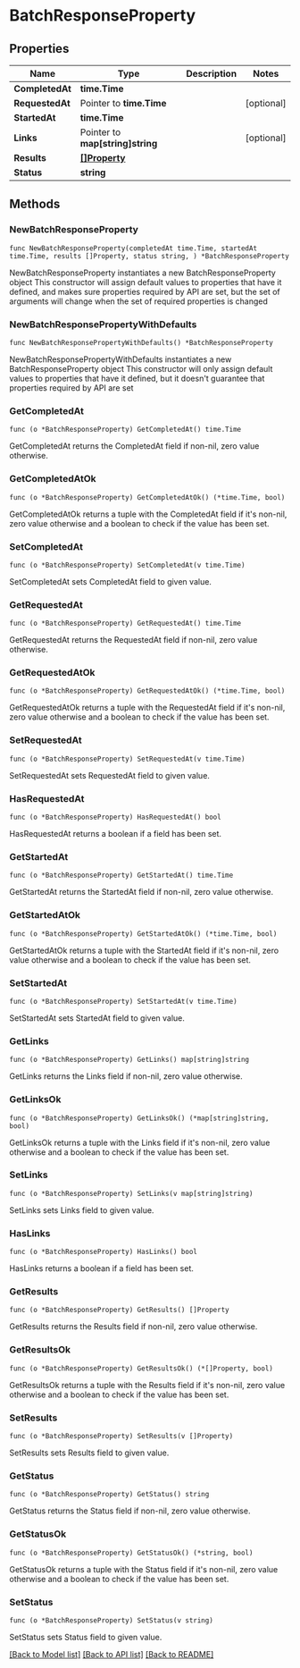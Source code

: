 # BatchResponseProperty

## Properties

Name | Type | Description | Notes
------------ | ------------- | ------------- | -------------
**CompletedAt** | **time.Time** |  | 
**RequestedAt** | Pointer to **time.Time** |  | [optional] 
**StartedAt** | **time.Time** |  | 
**Links** | Pointer to **map[string]string** |  | [optional] 
**Results** | [**[]Property**](Property.md) |  | 
**Status** | **string** |  | 

## Methods

### NewBatchResponseProperty

`func NewBatchResponseProperty(completedAt time.Time, startedAt time.Time, results []Property, status string, ) *BatchResponseProperty`

NewBatchResponseProperty instantiates a new BatchResponseProperty object
This constructor will assign default values to properties that have it defined,
and makes sure properties required by API are set, but the set of arguments
will change when the set of required properties is changed

### NewBatchResponsePropertyWithDefaults

`func NewBatchResponsePropertyWithDefaults() *BatchResponseProperty`

NewBatchResponsePropertyWithDefaults instantiates a new BatchResponseProperty object
This constructor will only assign default values to properties that have it defined,
but it doesn't guarantee that properties required by API are set

### GetCompletedAt

`func (o *BatchResponseProperty) GetCompletedAt() time.Time`

GetCompletedAt returns the CompletedAt field if non-nil, zero value otherwise.

### GetCompletedAtOk

`func (o *BatchResponseProperty) GetCompletedAtOk() (*time.Time, bool)`

GetCompletedAtOk returns a tuple with the CompletedAt field if it's non-nil, zero value otherwise
and a boolean to check if the value has been set.

### SetCompletedAt

`func (o *BatchResponseProperty) SetCompletedAt(v time.Time)`

SetCompletedAt sets CompletedAt field to given value.


### GetRequestedAt

`func (o *BatchResponseProperty) GetRequestedAt() time.Time`

GetRequestedAt returns the RequestedAt field if non-nil, zero value otherwise.

### GetRequestedAtOk

`func (o *BatchResponseProperty) GetRequestedAtOk() (*time.Time, bool)`

GetRequestedAtOk returns a tuple with the RequestedAt field if it's non-nil, zero value otherwise
and a boolean to check if the value has been set.

### SetRequestedAt

`func (o *BatchResponseProperty) SetRequestedAt(v time.Time)`

SetRequestedAt sets RequestedAt field to given value.

### HasRequestedAt

`func (o *BatchResponseProperty) HasRequestedAt() bool`

HasRequestedAt returns a boolean if a field has been set.

### GetStartedAt

`func (o *BatchResponseProperty) GetStartedAt() time.Time`

GetStartedAt returns the StartedAt field if non-nil, zero value otherwise.

### GetStartedAtOk

`func (o *BatchResponseProperty) GetStartedAtOk() (*time.Time, bool)`

GetStartedAtOk returns a tuple with the StartedAt field if it's non-nil, zero value otherwise
and a boolean to check if the value has been set.

### SetStartedAt

`func (o *BatchResponseProperty) SetStartedAt(v time.Time)`

SetStartedAt sets StartedAt field to given value.


### GetLinks

`func (o *BatchResponseProperty) GetLinks() map[string]string`

GetLinks returns the Links field if non-nil, zero value otherwise.

### GetLinksOk

`func (o *BatchResponseProperty) GetLinksOk() (*map[string]string, bool)`

GetLinksOk returns a tuple with the Links field if it's non-nil, zero value otherwise
and a boolean to check if the value has been set.

### SetLinks

`func (o *BatchResponseProperty) SetLinks(v map[string]string)`

SetLinks sets Links field to given value.

### HasLinks

`func (o *BatchResponseProperty) HasLinks() bool`

HasLinks returns a boolean if a field has been set.

### GetResults

`func (o *BatchResponseProperty) GetResults() []Property`

GetResults returns the Results field if non-nil, zero value otherwise.

### GetResultsOk

`func (o *BatchResponseProperty) GetResultsOk() (*[]Property, bool)`

GetResultsOk returns a tuple with the Results field if it's non-nil, zero value otherwise
and a boolean to check if the value has been set.

### SetResults

`func (o *BatchResponseProperty) SetResults(v []Property)`

SetResults sets Results field to given value.


### GetStatus

`func (o *BatchResponseProperty) GetStatus() string`

GetStatus returns the Status field if non-nil, zero value otherwise.

### GetStatusOk

`func (o *BatchResponseProperty) GetStatusOk() (*string, bool)`

GetStatusOk returns a tuple with the Status field if it's non-nil, zero value otherwise
and a boolean to check if the value has been set.

### SetStatus

`func (o *BatchResponseProperty) SetStatus(v string)`

SetStatus sets Status field to given value.



[[Back to Model list]](../README.md#documentation-for-models) [[Back to API list]](../README.md#documentation-for-api-endpoints) [[Back to README]](../README.md)



